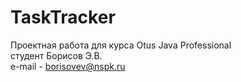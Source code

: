 # TaskTracker
Проектная работа для курса Otus Java Professional<br>
студент Борисов Э.В. <br>
e-mail - borisovev@nspk.ru
